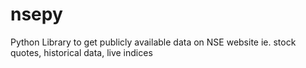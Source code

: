 # nsepy
Python Library to get publicly available data on NSE website ie. stock quotes, historical data, live indices 
